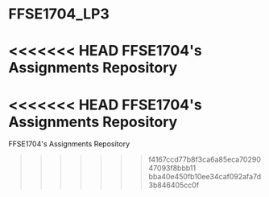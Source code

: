 # FFSE1704_LP3
<<<<<<< HEAD
FFSE1704's Assignments Repository
=======
<<<<<<< HEAD
FFSE1704's Assignments Repository
=======
FFSE1704's Assignments Repository
>>>>>>> f4167ccd77b8f3ca6a85eca7029047093f8bbb11
>>>>>>> bba40e450fb10ee34caf092afa7d3b846405cc0f
